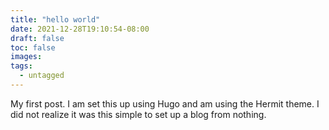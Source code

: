 ```yaml
---
title: "hello world"
date: 2021-12-28T19:10:54-08:00
draft: false 
toc: false
images:
tags: 
  - untagged
---
```


My first post. I am set this up using Hugo and am using the Hermit theme. I did not realize it was this simple to set up a blog from nothing.